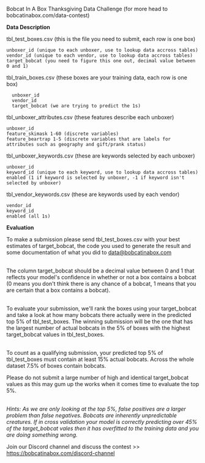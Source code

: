Bobcat In A Box Thanksgiving Data Challenge (for more head to bobcatinabox.com/data-contest)

<b>Data Description</b>

tbl_test_boxes.csv (this is the file you need to submit, each row is one box)

	unboxer_id (unique to each unboxer, use to lookup data accross tables)
	vendor_id (unique to each vendor, use to lookup data accross tables)
	target_bobcat (you need to figure this one out, decimal value between 0 and 1)

tbl_train_boxes.csv (these boxes are your training data, each row is one box)

	  unboxer_id
	  vendor_id 
	  target_bobcat (we are trying to predict the 1s)
	  
tbl_unboxer_attributes.csv (these features describe each unboxer)

	unboxer_id 
	feature_skimask 1-60 (discrete variables)
	feature_beartrap 1-5 (discrete variables that are labels for attributes such as geography and gift/prank status)

tbl_unboxer_keywords.csv (these are keywords selected by each unboxer)

	unboxer_id
	keyword_id (unique to each keyword, use to lookup data accross tables)
	enabled (1 if keyword is selected by unboxer, -1 if keyword isn't selected by unboxer)

tbl_vendor_keywords.csv (these are keywords used by each vendor)

	vendor_id
	keyword_id
	enabled (all 1s)
  
<p><b>Evaluation</b></p>

To make a submission please send tbl_test_boxes.csv with your best estimates of target_bobcat, the code you used to generate the result and some documentation of what you did to data@bobcatinabox.com<br><br>

The column target_bobcat should be a decimal value between 0 and 1 that reflects your model's confidence in whether or not a box contains a bobcat (0 means you don't think there is any chance of a bobcat, 1 means that you are certain that a box contains a bobcat).<br><br>

To evaluate your submission, we'll rank the boxes using your target_bobcat and take a look at how many bobcats there actually were in the predicted top 5% of tbl_test_boxes. The winning submission will be the one that has the largest number of actual bobcats in the 5% of boxes with the highest target_bobcat values in tbl_test_boxes.<br><br> 

To count as a qualifying submission, your predicted top 5% of tbl_test_boxes must contain at least 15% actual bobcats. Across the whole dataset 7.5% of boxes contain bobcats.

Please do not submit a large number of high and identical target_bobcat values as this may gum up the works when it comes time to evaluate the top 5%.<br><br> 

<i>Hints: As we are only looking at the top 5%, false positives are a larger problem than false negatives. Bobcats are inherently unpredictable creatures. If in cross validation your model is correctly predicting over 45% of the target_bobcat vales then it has overfitted to the training data and you are doing something wrong.</i>

Join our Discord channel and discuss the contest >>
https://bobcatinabox.com/discord-channel
